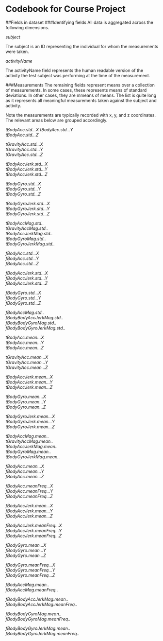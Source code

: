 Codebook for Course Project
===========================

##Fields in dataset
###Identifying fields
All data is aggregated across the following dimensions. 

*subject* 

The subject is an ID representing the individual for whom the measurements were taken.

*activityName*

The activityName field represents the human readable version of the activity the test subject was performing at the time of the measurement.

###Measurements
The remaining fields represent means over a collection of measurements. In some cases, these represents means of standard deviations. In other cases, they are mmeans of means. The list is quite long as it represents all meaningful measurements taken against the subject and activity.

Note the measurements are typically recorded with x, y, and z coordinates. The relevant areas below are grouped accordingly.

*tBodyAcc.std...X* 
*tBodyAcc.std...Y*          
*tBodyAcc.std...Z*    

*tGravityAcc.std...X*            
*tGravityAcc.std...Y*             
*tGravityAcc.std...Z*  

*tBodyAccJerk.std...X*            
*tBodyAccJerk.std...Y*           
*tBodyAccJerk.std...Z*

*tBodyGyro.std...X*              
*tBodyGyro.std...Y*               
*tBodyGyro.std...Z*   

*tBodyGyroJerk.std...X*           
*tBodyGyroJerk.std...Y*          
*tBodyGyroJerk.std...Z*  

*tBodyAccMag.std..*              
*tGravityAccMag.std..*            
*tBodyAccJerkMag.std..*          
*tBodyGyroMag.std..*              
*tBodyGyroJerkMag.std..* 

*fBodyAcc.std...X*                
*fBodyAcc.std...Y*               
*fBodyAcc.std...Z*    

*fBodyAccJerk.std...X*           
*fBodyAccJerk.std...Y*            
*fBodyAccJerk.std...Z* 

*fBodyGyro.std...X*               
*fBodyGyro.std...Y*              
*fBodyGyro.std...Z*  

*fBodyAccMag.std..*              
*fBodyBodyAccJerkMag.std..*       
*fBodyBodyGyroMag.std..*         
*fBodyBodyGyroJerkMag.std..* 

*tBodyAcc.mean...X*              
*tBodyAcc.mean...Y*               
*tBodyAcc.mean...Z*     

*tGravityAcc.mean...X*            
*tGravityAcc.mean...Y*           
*tGravityAcc.mean...Z*  

*tBodyAccJerk.mean...X*          
*tBodyAccJerk.mean...Y*           
*tBodyAccJerk.mean...Z* 

*tBodyGyro.mean...X*              
*tBodyGyro.mean...Y*             
*tBodyGyro.mean...Z* 

*tBodyGyroJerk.mean...X*         
*tBodyGyroJerk.mean...Y*          
*tBodyGyroJerk.mean...Z* 

*tBodyAccMag.mean..*              
*tGravityAccMag.mean..*          
*tBodyAccJerkMag.mean..*          
*tBodyGyroMag.mean..*            
*tBodyGyroJerkMag.mean..*  

*fBodyAcc.mean...X*              
*fBodyAcc.mean...Y*               
*fBodyAcc.mean...Z*       

*fBodyAcc.meanFreq...X*           
*fBodyAcc.meanFreq...Y*          
*fBodyAcc.meanFreq...Z*  

*fBodyAccJerk.mean...X*          
*fBodyAccJerk.mean...Y*           
*fBodyAccJerk.mean...Z*    

*fBodyAccJerk.meanFreq...X*       
*fBodyAccJerk.meanFreq...Y*      
*fBodyAccJerk.meanFreq...Z*  

*fBodyGyro.mean...X*             
*fBodyGyro.mean...Y*              
*fBodyGyro.mean...Z*         

*fBodyGyro.meanFreq...X*          
*fBodyGyro.meanFreq...Y*         
*fBodyGyro.meanFreq...Z*      

*fBodyAccMag.mean..*             
*fBodyAccMag.meanFreq..*      

*fBodyBodyAccJerkMag.mean..*     
*fBodyBodyAccJerkMag.meanFreq..*  

*fBodyBodyGyroMag.mean..*        
*fBodyBodyGyroMag.meanFreq..*    

*fBodyBodyGyroJerkMag.mean..*    
*fBodyBodyGyroJerkMag.meanFreq..*

